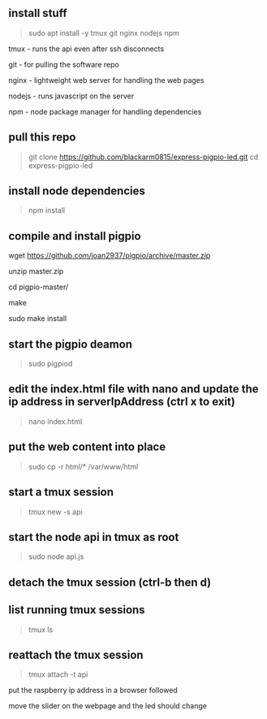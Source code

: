 ## install stuff

> sudo apt install -y tmux git nginx nodejs npm

tmux - runs the api even after ssh disconnects

git - for pulling the software repo

nginx - lightweight web server for handling the web pages

nodejs - runs javascript on the server

npm - node package manager for handling dependencies


## pull this repo
> git clone https://github.com/blackarm0815/express-pigpio-led.git
> cd express-pigpio-led

## install node dependencies
> npm install


## compile and install pigpio

wget https://github.com/joan2937/pigpio/archive/master.zip

unzip master.zip 

cd pigpio-master/

make

sudo make install

## start the pigpio deamon
> sudo pigpiod

## edit the index.html file with nano and update the ip address in serverIpAddress (ctrl x to exit)
> nano index.html

## put the web content into place

> sudo cp -r html/* /var/www/html

## start a tmux session
> tmux new -s api

## start the node api in tmux as root
> sudo node api.js

## detach the tmux session (ctrl-b then d)

## list running tmux sessions
> tmux ls

## reattach the tmux session
> tmux attach -t api

put the raspberry ip address in a browser followed

move the slider on the webpage and the led should change